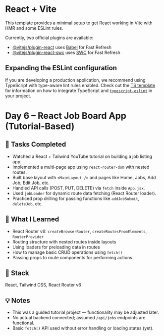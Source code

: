 # React + Vite

This template provides a minimal setup to get React working in Vite with HMR and some ESLint rules.

Currently, two official plugins are available:

- [@vitejs/plugin-react](https://github.com/vitejs/vite-plugin-react/blob/main/packages/plugin-react) uses [Babel](https://babeljs.io/) for Fast Refresh
- [@vitejs/plugin-react-swc](https://github.com/vitejs/vite-plugin-react/blob/main/packages/plugin-react-swc) uses [SWC](https://swc.rs/) for Fast Refresh

## Expanding the ESLint configuration

If you are developing a production application, we recommend using TypeScript with type-aware lint rules enabled. Check out the [TS template](https://github.com/vitejs/vite/tree/main/packages/create-vite/template-react-ts) for information on how to integrate TypeScript and [`typescript-eslint`](https://typescript-eslint.io) in your project.
# Day 6 – React Job Board App (Tutorial-Based)

## 📌 Tasks Completed
- Watched a React + Tailwind YouTube tutorial on building a job listing app.
- Implemented a multi-page app using `react-router-dom` with nested routes.
- Built base layout with `<MainLayout />` and pages like Home, Jobs, Add Job, Edit Job, etc.
- Handled API calls (POST, PUT, DELETE) via `fetch` inside `App.jsx`.
- Used `jobLoader` for dynamic route data fetching (React Router loader).
- Practiced prop drilling for passing functions like `addJobSubmit`, `deleteJob`, etc.

## 🧠 What I Learned
- React Router v6: `createBrowserRouter`, `createRoutesFromElements`, `RouterProvider`
- Routing structure with nested routes inside layouts
- Using loaders for preloading data in routes
- How to manage basic CRUD operations using `fetch()`
- Passing props to route components for performing actions

## 🧰 Stack
React, Tailwind CSS, React Router v6

## 💡 Notes
- This was a guided tutorial project — functionality may be adjusted later.
- No actual backend connected; assumed `/api/jobs` endpoints are functional.
- Basic `fetch()` API used without error handling or loading states (yet).


